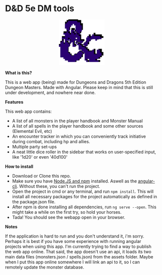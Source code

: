 # D&amp;D 5e DM tools
<div style="text-align: center">
<img src="src/assets/images/dnd-pixelated.png" width="150px" height="150px">
</div>

<b>What is this?</b>
<p>This is a web app (being) made for Dungeons and Dragons 5th Edition Dungeon Masters. Made with Angular.
Please keep in mind that this is still under development, and nowhere near done.</p>

<b>Features</b>
<p>This web app contains: </p>
<ul>
    <li>A list of all monsters in the player handbook and Monster Manual</li>
    <li>A list of all spells in the player handbook and some other sources (Elemental Evil, etc)</li>
    <li>An encounter tracker in which you can conveniently track initiative during combat, including hp and allies.</li>
    <li>Multiple party set-ups</li>
    <li>A neat little dice roller in the sidebar that works on user-specified input, like '1d20' or even '40d100'</li>
</ul> 

<b>How to install</b>
<ul>
    <li>Download or Clone this repo.</li>
    <li>Make sure you have <a href="https://docs.npmjs.com/getting-started/installing-node#installing-npm-from-the-nodejs-site">Node.JS and npm</a> installed. Aswell as the <a href="https://cli.angular.io/">angular-cli</a>. Without these, you can't run the project.</li>
    <li>Open the project in cmd or any terminal, and run <code>npm install</code>. This will install all necessary packages for the project automatically as defined in the package.json file.</li>
    <li>After npm is done installing all dependencies, run <code>ng serve --open</code>. This might take a while on the first try, so hold your horses.</li>
    <li>Tada! You should see the webapp open in your browser.</li>
</ul> 

<b>Notes</b>
<p>If the application is hard to run and you don't understand it, i'm sorry. Perhaps it is best if you have some experience with running angular projects when using this app. I'm currently trying to find a way to publish the web app online. That said, the app doesn't use an api, it loads its two main data files (monsters.json / spells.json) from the assets folder. Maybe when I put this app online somewhere I will link an api to it, so I can remotely update the monster database.</p>
